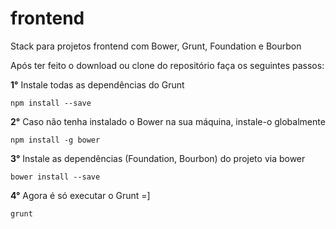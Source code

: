 frontend
========

Stack para projetos frontend com Bower, Grunt, Foundation e Bourbon


Após ter feito o download ou clone do repositório faça os seguintes passos:
 
**1°** Instale todas as dependências do Grunt

```
npm install --save
```

**2°** Caso não tenha instalado o Bower na sua máquina, instale-o globalmente
```
npm install -g bower
```

**3°** Instale as dependências (Foundation, Bourbon) do projeto via bower
```
bower install --save
```

**4°** Agora é só executar o Grunt =]
```
grunt
```
